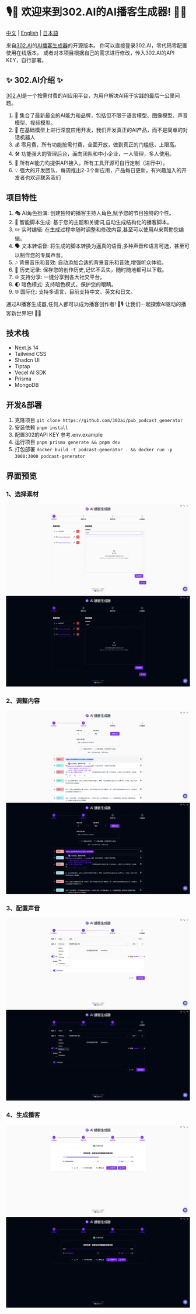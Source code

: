 # 🎙️🤖 欢迎来到302.AI的AI播客生成器! 🚀✨

[中文](README_zh.md) | [English](README.md) | [日本語](README_ja.md)

来自[302.AI](https://302.ai)的[AI播客生成器](https://302.ai/tools/podcast/)的开源版本。
你可以直接登录302.AI，零代码零配置使用在线版本。
或者对本项目根据自己的需求进行修改，传入302.AI的API KEY，自行部署。

## ✨ 302.AI介绍 ✨ 
[302.AI](https://302.ai)是一个按需付费的AI应用平台，为用户解决AI用于实践的最后一公里问题。
1. 🧠 集合了最新最全的AI能力和品牌，包括但不限于语言模型、图像模型、声音模型、视频模型。
2. 🚀 在基础模型上进行深度应用开发，我们开发真正的AI产品，而不是简单的对话机器人
3. 💰 零月费，所有功能按需付费，全面开放，做到真正的门槛低，上限高。
4. 🛠 功能强大的管理后台，面向团队和中小企业，一人管理，多人使用。
5. 🔗 所有AI能力均提供API接入，所有工具开源可自行定制（进行中）。
6. 💡 强大的开发团队，每周推出2-3个新应用，产品每日更新。有兴趣加入的开发者也欢迎联系我们

## 项目特性
1. 🎭 AI角色扮演: 创建独特的播客主持人角色,赋予您的节目独特的个性。
2. 📝 智能脚本生成: 基于您的主题和关键词,自动生成结构化的播客脚本。
3. ✏️ 实时编辑: 在生成过程中随时调整和修改内容,甚至可以使用AI来帮助您编辑。
4. 🗣️ 文本转语音: 将生成的脚本转换为逼真的语音,多种声音和语言可选，甚至可以制作您的专属声音。
5. 🎶 背景音乐和音效: 自动添加合适的背景音乐和音效,增强听众体验。
6. 📜 历史记录: 保存您的创作历史,记忆不丢失，随时随地都可以下载。
7. 🌐 支持分享: 一键分享到各大社交平台。
8. 🌓 暗色模式: 支持暗色模式，保护您的眼睛。
9. 🌐 国际化: 支持多语言，目前支持中文、英文和日文。

通过Ai播客生成器,任何人都可以成为播客创作者! 🎉🎙️ 让我们一起探索AI驱动的播客新世界吧! 🌟🚀

## 技术栈
- Next.js 14
- Tailwind CSS
- Shadcn UI
- Tiptap
- Vecel AI SDK
- Prisma
- MongoDB

## 开发&部署
1. 克隆项目 `git clone https://github.com/302ai/pub_podcast_generator`
2. 安装依赖 `pnpm install`
3. 配置302的API KEY 参考.env.example
4. 运行项目 `pnpm prisma generate && pnpm dev`
5. 打包部署 `docker build -t podcast-generator . && docker run -p 3000:3000 podcast-generator`

## 界面预览

### 1、选择素材
![一、选择素材](docs/one.png)
![一、选择素材-暗色](docs/one_dark.png)
### 2、调整内容
![二、调整内容](docs/two.png)
![二、调整内容-暗色](docs/two_dark.png)
### 3、配置声音
![三、配置声音](docs/three.png)
![三、配置声音-暗色](docs/three_dark.png)
### 4、生成播客
![四、生成播客](docs/four.png)
![四、生成播客-暗色](docs/four_dark.png)
